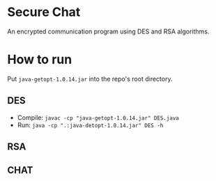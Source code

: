 # Secure Chat
An encrypted communication program using DES and RSA algorithms.

# How to run
Put `java-getopt-1.0.14.jar` into the repo's root directory.

## DES
* Compile: `javac -cp "java-getopt-1.0.14.jar" DES.java`
* Run: `java -cp ".:java-detopt-1.0.14.jar" DES -h`

## RSA

## CHAT

